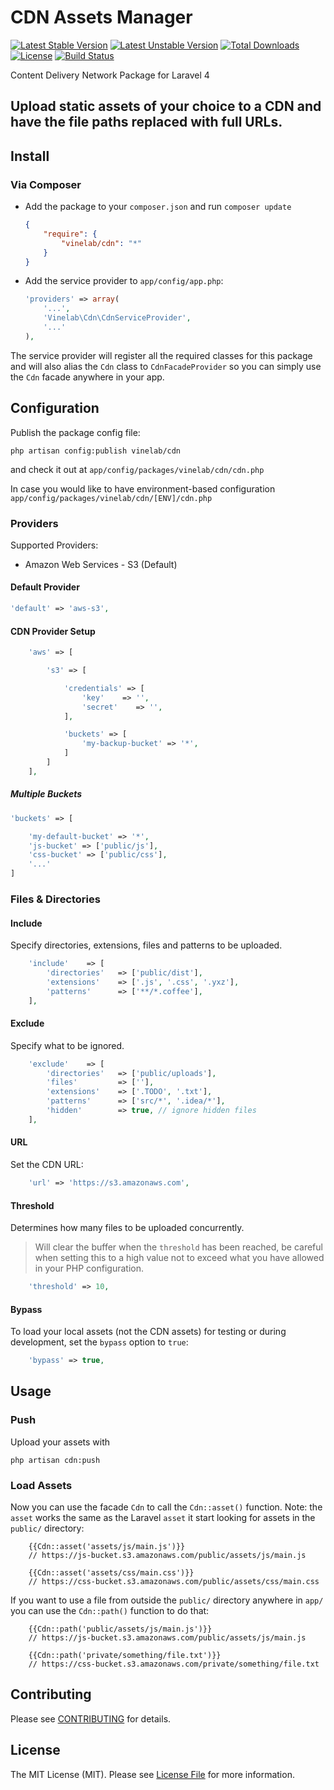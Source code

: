 
# CDN Assets Manager

[![Latest Stable Version](https://poser.pugx.org/vinelab/cdn/v/stable.svg)](https://packagist.org/packages/vinelab/cdn)
[![Latest Unstable Version](https://poser.pugx.org/vinelab/cdn/v/unstable.svg)](https://packagist.org/packages/vinelab/cdn)
[![Total Downloads](https://poser.pugx.org/vinelab/cdn/downloads.svg)](https://packagist.org/packages/vinelab/cdn)
[![License](https://poser.pugx.org/vinelab/cdn/license.svg)](https://packagist.org/packages/vinelab/cdn)
[![Build Status](https://travis-ci.org/thephpleague/statsd.png?branch=master)](https://travis-ci.org/Vinelab/cdn)

Content Delivery Network Package for Laravel 4

Upload static assets of your choice to a CDN and have the file paths replaced with full URLs.
----------

## Install

### Via Composer

- Add the package to your `composer.json` and run `composer update`

    ```json
    {
        "require": {
            "vinelab/cdn": "*"
        }
    }
    ```

- Add the service provider to `app/config/app.php`:

    ```php
    'providers' => array(
        '...',
        'Vinelab\Cdn\CdnServiceProvider',
        '...'
    ),
    ```

The service provider will register all the required classes for this package and will also alias
the `Cdn` class to `CdnFacadeProvider` so you can simply use the `Cdn` facade anywhere in your app.

## Configuration

Publish the package config file:
```dos
php artisan config:publish vinelab/cdn
```
and check it out at `app/config/packages/vinelab/cdn/cdn.php`

In case you would like to have environment-based configuration `app/config/packages/vinelab/cdn/[ENV]/cdn.php`

### Providers

Supported Providers:

- Amazon Web Services - S3 (Default)

#### Default Provider
```php
'default' => 'aws-s3',
```

#### CDN Provider Setup

```php
    'aws' => [

        's3' => [

            'credentials' => [
                'key'    => '',
                'secret'    => '',
            ],

            'buckets' => [
                'my-backup-bucket' => '*',
            ]
        ]
    ],
```

##### Multiple Buckets

```php
'buckets' => [

    'my-default-bucket' => '*',
    'js-bucket' => ['public/js'],
    'css-bucket' => ['public/css'],
    '...'
]

```

### Files & Directories

#### Include

Specify directories, extensions, files and patterns to be uploaded.

```php
    'include'    => [
        'directories'   => ['public/dist'],
        'extensions'    => ['.js', '.css', '.yxz'],
        'patterns'      => ['**/*.coffee'],
    ],
```

#### Exclude

Specify what to be ignored.

```php
    'exclude'    => [
        'directories'   => ['public/uploads'],
        'files'         => [''],
        'extensions'    => ['.TODO', '.txt'],
        'patterns'      => ['src/*', '.idea/*'],
        'hidden'        => true, // ignore hidden files
    ],
```

#### URL

Set the CDN URL:

```php
    'url' => 'https://s3.amazonaws.com',
```

#### Threshold
Determines how many files to be uploaded concurrently.

> Will clear the buffer when the `threshold` has been reached, be careful when setting this to a high value
not to exceed what you have allowed in your PHP configuration.

```php
    'threshold' => 10,
```

#### Bypass

To load your local assets (not the CDN assets) for testing or during development, set the `bypass` option to `true`:

```php
    'bypass' => true,
```
## Usage

### Push

Upload your assets with
```dos
php artisan cdn:push
```
### Load Assets

Now you can use the facade `Cdn` to call the `Cdn::asset()` function.
Note: the `asset` works the same as the Laravel `asset` it start looking for assets in the `public/` directory:

```blade
    {{Cdn::asset('assets/js/main.js')}}
    // https://js-bucket.s3.amazonaws.com/public/assets/js/main.js

    {{Cdn::asset('assets/css/main.css')}}
    // https://css-bucket.s3.amazonaws.com/public/assets/css/main.css
```

If you want to use a file from outside the `public/` directory anywhere in `app/` you can use the `Cdn::path()` function to do that:

```blade
    {{Cdn::path('public/assets/js/main.js')}}
    // https://js-bucket.s3.amazonaws.com/public/assets/js/main.js

    {{Cdn::path('private/something/file.txt')}}
    // https://css-bucket.s3.amazonaws.com/private/something/file.txt
```


## Contributing

Please see [CONTRIBUTING](https://github.com/Vinelab/cdn/blob/master/CONTRIBUTING.md) for details.


## License

The MIT License (MIT). Please see [License File](https://github.com/Vinelab/cdn/blob/master/LICENSE) for more information.
